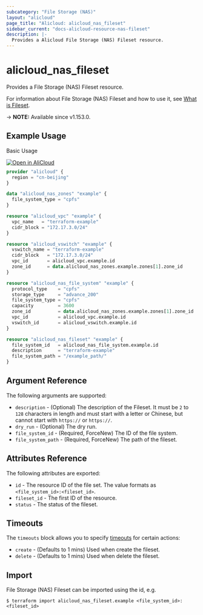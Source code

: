 ```yaml
---
subcategory: "File Storage (NAS)"
layout: "alicloud"
page_title: "Alicloud: alicloud_nas_fileset"
sidebar_current: "docs-alicloud-resource-nas-fileset"
description: |-
  Provides a Alicloud File Storage (NAS) Fileset resource.
---
```


# alicloud_nas_fileset

Provides a File Storage (NAS) Fileset resource.

For information about File Storage (NAS) Fileset and how to use it, see [What is Fileset](https://www.alibabacloud.com/help/en/doc-detail/27530.html).

-> **NOTE:** Available since v1.153.0.

## Example Usage

Basic Usage

<div style="display: block;margin-bottom: 40px;"><div class="oics-button" style="float: right;position: absolute;margin-bottom: 10px;">
  <a href="https://api.aliyun.com/terraform?resource=alicloud_nas_fileset&exampleId=9ac6c599-20fe-16ea-081e-20448496b4141b8987b4&activeTab=example&spm=docs.r.nas_fileset.0.9ac6c59920&intl_lang=EN_US" target="_blank">
    <img alt="Open in AliCloud" src="https://img.alicdn.com/imgextra/i1/O1CN01hjjqXv1uYUlY56FyX_!!6000000006049-55-tps-254-36.svg" style="max-height: 44px; max-width: 100%;">
  </a>
</div></div>

```terraform
provider "alicloud" {
  region = "cn-beijing"
}

data "alicloud_nas_zones" "example" {
  file_system_type = "cpfs"
}

resource "alicloud_vpc" "example" {
  vpc_name   = "terraform-example"
  cidr_block = "172.17.3.0/24"
}

resource "alicloud_vswitch" "example" {
  vswitch_name = "terraform-example"
  cidr_block   = "172.17.3.0/24"
  vpc_id       = alicloud_vpc.example.id
  zone_id      = data.alicloud_nas_zones.example.zones[1].zone_id
}

resource "alicloud_nas_file_system" "example" {
  protocol_type    = "cpfs"
  storage_type     = "advance_200"
  file_system_type = "cpfs"
  capacity         = 3600
  zone_id          = data.alicloud_nas_zones.example.zones[1].zone_id
  vpc_id           = alicloud_vpc.example.id
  vswitch_id       = alicloud_vswitch.example.id
}

resource "alicloud_nas_fileset" "example" {
  file_system_id   = alicloud_nas_file_system.example.id
  description      = "terraform-example"
  file_system_path = "/example_path/"
}
```

## Argument Reference

The following arguments are supported:

* `description` - (Optional) The description of the Fileset. It must be `2` to `128` characters in length and must start with a letter or Chinese, but cannot start with `https://` or `https://`.
* `dry_run` - (Optional) The dry run.
* `file_system_id` - (Required, ForceNew) The ID of the file system.
* `file_system_path` - (Required, ForceNew) The path of the fileset.

## Attributes Reference

The following attributes are exported:

* `id` - The resource ID of the file set. The value formats as `<file_system_id>:<fileset_id>`.
* `fileset_id` - The first ID of the resource.
* `status` - The status of the fileset. 

## Timeouts

The `timeouts` block allows you to specify [timeouts](https://www.terraform.io/docs/configuration-0-11/resources.html#timeouts) for certain actions:

* `create` - (Defaults to 1 mins) Used when create the fileset.
* `delete` - (Defaults to 1 mins) Used when delete the fileset.

## Import

File Storage (NAS) Fileset can be imported using the id, e.g.

```shell
$ terraform import alicloud_nas_fileset.example <file_system_id>:<fileset_id>
```
